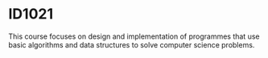 # ID1021
This course focuses on design and implementation of programmes that use basic algorithms and data structures to solve computer science problems.
